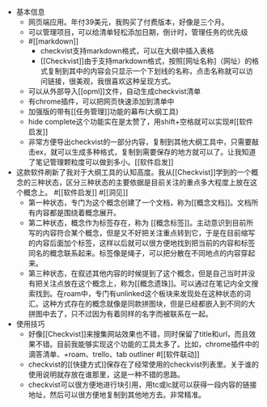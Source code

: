 - 基本信息
    - 网页端应用。年付39美元，我购买了付费版本，好像是三个月。
    - 可以管理项目，可以给清单轻松添加日期，倒计时，管理任务的优先级
    - #[[markdown]]
        - checkvist支持markdown格式，可以在大纲中插入表格
        - [[Checkvist]]由于支持markdown格式，按照[网址名称]（网址）的格式复制到其中的内容会只显示一个下划线的名称，点击名称就可以访问链接，很美观，我很喜欢这种呈现方式。
    - 可以从外部导入[[opml]]文件，自动生成checkvist清单
    - 有chrome插件，可以把网页快速添加到清单中
    - 加强版的带有[[任务管理]]功能的幕布(大纲工具)
    - hide complete这个功能实在是太赞了，用shift+空格就可以实现#[[软件启发]]
    - 非常方便导出checkvist的一部分内容，复制到其他大纲工具中，只需要敲击ex，就可以生成多种格式，复制到需要保存的地方就可以了。让我知道了笔记管理颗粒度可以做到多小。[[软件启发]]
- 这款软件刷新了我对于大纲工具的认知高度。我从[[Checkvist]]学到的一个概念的三种状态，区分三种状态的主要依据是目前关注的重点多大程度上放在这个概念上。
  #[[软件启发]] #[[洞见]]
    - 第一种状态，专门为这个概念创建了一个文档，称为[[概念文档]]。文档所有内容都是围绕着概念展开。
    - 第二种状态，概念作为标签存在，称为 [[概念标签]]。主动意识到目前所写的内容符合某个概念，但是又不好把关注重点转到它，于是在目前缩写的内容后面加个标签，这样以后就可以很方便地找到把当前的内容和标签同名的概念联系起来。标签像是绳子，可以把分散在不同地点的内容穿起来。
    - 第三种状态，在叙述其他内容的时候提到了这个概念，但是自己当时并没有把关注点放在这个概念上，称为[[概念遗珠]]。可以通过在笔记内全文搜索找到。在roam中，专门有unlinked这个板块来发现处在这种状态的词汇。这种方式存在的概念就像是同款拼图块，但是已经都嵌入到不同的大拼图中去了，只不过因为有着同样的名字而被联系在一起。
- 使用技巧
    - 好像[[Checkvist]]来搜集网站效果也不错，同时保留了title和url，而且效果不错。目前我能够实现这个功能的工具太多了。比如，chrome插件中的滴答清单、+roam、trello、tab outliner
      #[[软件联动]]
    - checkvist的[[快捷方式]]保存在了经常使用的checkvist列表里。关于谁的使用说明就存放在谁那里，这是一种不错的思路。
    - checkvist可以很方便地进行块引用，用tc或lc就可以获得一段内容的链接地址，然后可以很方便地复制到其他地方去。非常精准。
